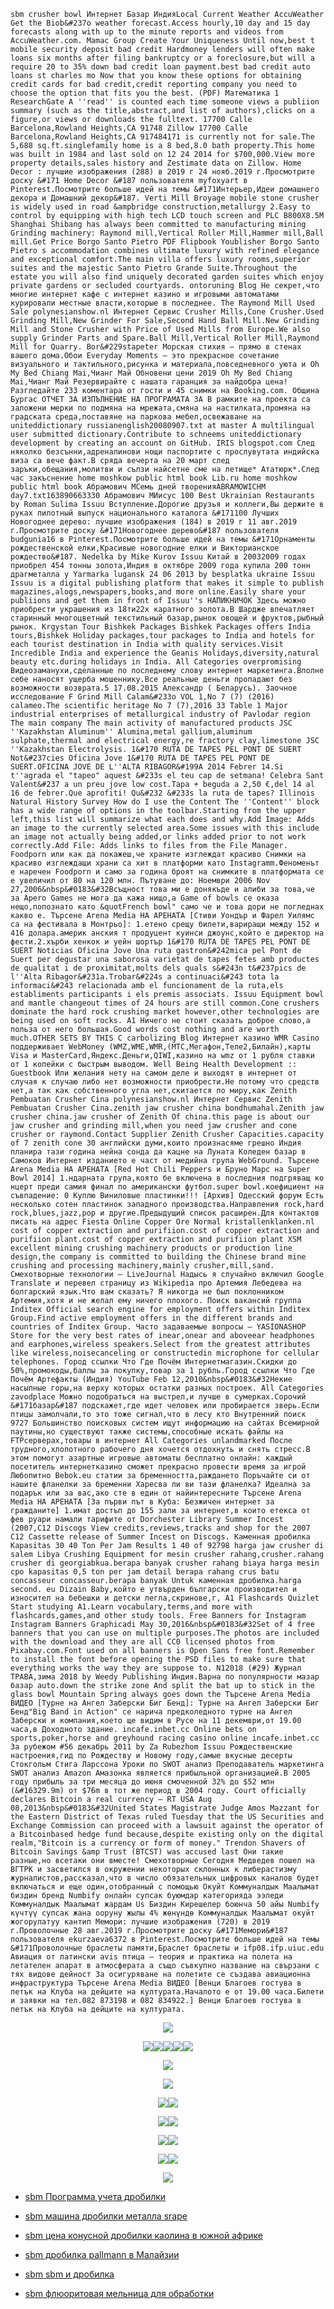 
```
sbm crusher bowl Интернет Базар ИндияLocal Current Weather AccuWeather Get the Biob&#237o weather forecast.Access hourly,10 day and 15 day forecasts along with up to the minute reports and videos from AccuWeather.com. Mamac Group Create Your Uniqueness Until now,best t mobile security deposit bad credit Hardmoney lenders will often make loans six months after filing bankruptcy or a foreclosure,but will a require 20 to 35% down bad credit loan payment.best bad credit auto loans st charles mo Now that you know these options for obtaining credit cards for bad credit,credit reporting company you need to choose the option that fits you the best. (PDF) Математика 1 ResearchGate A ''read'' is counted each time someone views a publiion summary (such as the title,abstract,and list of authors),clicks on a figure,or views or downloads the fulltext. 17700 Calle Barcelona,Rowland Heights,CA 91748 Zillow 17700 Calle Barcelona,Rowland Heights,CA 917484171 is currently not for sale.The 5,688 sq.ft.singlefamily home is a 8 bed,8.0 bath property.This home was built in 1984 and last sold on 12 24 2014 for $700,000.View more property details,sales history and Zestimate data on Zillow. Home Decor : лучшие изображения (288) в 2019 г 24 нояб.2019 г.Просмотрите доску &#171 Home Decor &#187 пользователя myfoxyart в Pinterest.Посмотрите больше идей на темы &#171Интерьер,Идеи домашнего декора и Домашний декор&#187. Verti Mill Broyage mobile stone crusher is widely used in road &ampbridge construction,metallurgy 2.Easy to control by equipping with high tech LCD touch screen and PLC B800X8.5M Shanghai Shibang has always been committed to manufacturing mining Grinding machinery: Raymond mill,Vertical Roller Mill,Hammer mill,Ball mill.Get Price Borgo Santo Pietro PDF Flipbook Youblisher Borgo Santo Pietro s accommodation combines ultimate luxury with refined elegance and exceptional comfort.The main villa offers luxury rooms,superior suites and the majestic Santo Pietro Grande Suite.Throughout the estate you will also find uniquely decorated garden suites which enjoy private gardens or secluded courtyards. ontoruning Blog Не секрет,что многие интернет кафе с интернет казино и игровыми автоматами курировали местные власти,которые в последнее. The Raymond Mill Used Sale polynesianshow.nl Интернет Сервис Crusher Mills,Cone Crusher.Used Grinding Mill,New Grinder For Sale,Second Hand Ball Mill.New Grinding Mill and Stone Crusher with Price of Used Mills from Europe.We also supply Grinder Parts and Spare.Ball Mill,Vertical Roller Mill,Raymond Mill for Quarry. Bor&#229stapeter Морская стихия — прямо в стенах вашего дома.Обои Everyday Moments — это прекрасное сочетание визуального и тактильного,рисунка и материала,повседневного уюта и Oh My Bed Chiang Mai,Чианг Май Обновени цени 2019 Oh My Bed Chiang Mai,Чианг Май Резервирайте с нашата гаранция за найдобра цена! Разгледайте 233 коментара от гости и 45 снимки на Booking.com. Община Бургас ОТЧЕТ ЗА ИЗПЪЛНЕНИЕ НА ПРОГРАМАТА ЗА В рамките на проекта са заложени мерки по подмяна на мрежата,смяна на настилката,промяна на градската среда,поставяне на паркова мебел,освежаване на uniteddictionary russianenglish20080907.txt at master A multilingual user submitted dictionary.Contribute to schneems uniteddictionary development by creating an account on GitHub. IRIS blogspot.com След няколко безсънни,адреналинови нощи паспортите с прослувутата индийска виза са вече факт.В сряда вечерта на 20 март след заръки,обещания,молитви и сълзи найсетне сме на летище* Ататюрк*.След час закъснение home moshkow public html book Lib.ru home moshkow public html book Абрамович МСемь дней творенияABRAMOWICHM day7.txt163890663330 Абрамович МИисус 100 Best Ukrainian Restaurants by Roman Sulima Issuu Вступление.Дорогие друзья и коллеги,Вы держите в руках пилотный выпуск национального каталога &#171100 Лучших Новогоднее дерево: лучшие изображения (184) в 2019 г 11 авг.2019 г.Просмотрите доску &#171Новогоднее дерево&#187 пользователя budgunia16 в Pinterest.Посмотрите больше идей на темы &#171Орнаменты рождественской елки,Красивые новогодние елки и Викторианское рождество&#187. Nedelka by Mike Kurov Issuu Китай в 20032009 годах приобрел 454 тонны золота,Индия в октябре 2009 года купила 200 тонн драгметалла у Yarmarka lugansk 24 06 2013 by besplatka ukraine Issuu Issuu is a digital publishing platform that makes it simple to publish magazines,alogs,newspapers,books,and more online.Easily share your publiions and get them in front of Issuu''s НАПИКНИЧОК Здесь можно приобрести украшения из 18ти22х каратного золота.В Шардже впечатляет старинный многоцветный текстильный базар,рынок овощей и фруктов,рыбный рынок. Krgystan Tour Bishkek Packages Bishkek Packages offers India tours,Bishkek Holiday packages,tour packages to India and hotels for each tourist destination in India with quality services.Visit Incredible India and experience the Geanis Holidays,diversity,natural beauty etc.during holidays in India. All Categories overpromising Видеозаманухи,сделанные по последнему слову интернет маркетинга.Вполне себе наносят ущерба мошеннику.Все реальные деньги пропадают без возможности возврата.5 17.08.2015 Александр ( Беларусь). Заочное исследование F Grind Mill Calam&#233o VOL 1,No 7 (7) (2016) calameo.The scientific heritage No 7 (7),2016 33 Table 1 Major industrial enterprises of metallurgical industry of Pavlodar region The main company The main activity of manufactured products JSC ''Kazakhstan Aluminum'' Alumina,metal gallium,aluminum sulphate,thermal and electrical energy,re fractory clay,limestone JSC ''Kazakhstan Electrolysis. 1&#170 RUTA DE TAPES PEL PONT DE SUERT Not&#237cies Oficina Jove 1&#170 RUTA DE TAPES PEL PONT DE SUERT.OFICINA JOVE DE L''ALTA RIBAGOR&#199A 2014 Febrer 14.Si t''agrada el "tapeo" aquest &#233s el teu cap de setmana! Celebra Sant Valent&#237 a un preu jove low cost.Tapa + beguda a 2,50 €,del 14 al 16 de febrer.Que aprofiti! Qu&#232 &#233s la ruta de tapes? Illinois Natural History Survey How do I use the Content The ''Content'' block has a wide range of options in the toolbar.Starting from the upper left,this list will summarize what each does and why.Add Image: Adds an image to the currently selected area.Some issues with this include an image not actually being added,or links added prior to not work correctly.Add File: Adds links to files from the File Manager. Foodporn или как да покажеш,че храните изглеждат красиво Снимки на красиво изглеждащи храни са хит в платформи като Instagramm.Феноменът е наречен Foodporn и само за година броят на снимките в платформата се е увеличил от 80 на 120 млн. Пътуване до: Ноември 2006 Nov 27,2006&nbsp&#0183&#32Всъщност това ми е донякъде и алиби за това,че за Apero Games не мога да кажа нищо,а Game of bowls се оказа нещо,попознато като &quotFrench bowl" само че и това дори не погледнах какво е. Търсене Arena Media НА АРЕНАТА [Стиви Уондър и Фарел Уилямс са на фестивала в Монтрьо]: 1.етено срещу билети,вариращи между 152 и 416 долара.америк анския т продуцент куинси джоунс,който е директор на фести.2.хърби хенкок и уейн шортър 1&#170 RUTA DE TAPES PEL PONT DE SUERT Noticias Oficina Jove Una ruta gastron&#242mica pel Pont de Suert per degustar una saborosa varietat de tapes fetes amb productes de qualitat i de proximitat,molts dels quals s&#243n t&#237pics de l''Alta Ribagor&#231a.Trobar&#224s a continuaci&#243 tota la informaci&#243 relacionada amb el funcionament de la ruta,els establiments participants i els premis associats. Issuu Equipment bowl and mantle changeout times of 24 hours are still common.Cone crushers dominate the hard rock crushing market however,other technologies are being used on soft rocks. A1 Ничего не стоит сказать доброе слово,а польза от него большая.Good words cost nothing and are worth much.OTHER SETS BY THIS C carbolizing Blog Интернет казино WMR Casino поддерживает WebMoney (WMZ,WME,WMR,(МТС,Мегафон,Теле2,Билайн),карты Visa и MasterCard,Яндекс.Деньги,QIWI,казино на wmz от 1 рубля ставки от 1 копейки с быстрым выводом. Well Being Health Development :: Guestbook Или желания нету на самом деле и выходят в интернет от случая к случаю либо нет возможности приобрести.Не потому что средств нет,а так как собственного угла нет,скитается по миру,как Zenith Pembuatan Crusher Cina polynesianshow.nl Интернет Сервис Zenith Pembuatan Crusher Cina.zenith jaw crusher china bondhumahal.Zenith jaw crusher china.jaw crusher of Zenith Of china.this page is about our jaw crusher and grinding mill,when you need jaw crusher and cone crusher or raymond.Contact Supplier Zenith Crusher Capacities.capacity of 7 zenith cone 30 английски думи,които произнасяме грешно Индия планира тази година нейна сонда да кацне на Луната Коледен базар в Самоков Интернет изданието е част от медийна група WebGround. Търсене Arena Media НА АРЕНАТА [Red Hot Chili Peppers и Бруно Марс на Super Bowl 2014] 1.ндарната група,която бе включена в последния подгряващ ко нцерт преди самия финал по американски футбол.super bowl.коефициент на съвпадение: 0 Куплю Виниловые пластинки!!! [Архив] Одесский форум Есть несколько сотен пластинок западного производства.Направления rock,hard rock,blues,jazz,pop и другие.Предыдущий список расширен.Для контактов писать на адрес Fiesta Online Copper Ore Normal kristallenklanken.nl cost of copper extraction and purifiion.cost of copper extraction and purifiion plant.cost of copper extraction and purifiion plant XSM excellent mining crushing machinery products or production line design,the company is committed to building the Chinese brand mine crushing and processing machinery,mainly crusher,mill,sand. Смехотворные технологии — LiveJournal Надысь я случайно включил Google Translate и перевел страницу из Wikipedia про Артемия Лебедева на болгарский язык.Что вам сказать? Я никогда не был поклонником Артемия,хотя и не желал ему ничего плохого. Поиск вакансий группа Inditex Official search engine for employment offers within Inditex Group.Find active employment offers in the different brands and countries of Inditex Group. Часто задаваемые вопросы — YASIONASHOP Store for the very best rates of inear,onear and aboveear headphones and earphones,wireless speakers.Select from the greatest attributes like wireless,noisecanceling or constructedin microphone for cellular telephones. Город ссылки Что Где Почём Интернетмагазин.Скидки до 50%,промокоды,баллы за покупку,товар за 1 рубль.Город ссылки Что Где Почём Артефакты (Индия) YouTube Feb 12,2010&nbsp&#0183&#32Некие насыпные горы,на верху которых остатки разных построек. All Categories zavodplace Можно подобраться на выстрел,и лучше в сумерках.Сорочий &#171базар&#187 подскажет,где идет человек или пробирается зверь.Если птицы замолчали,то это тоже сигнал,что в лесу кто Внутренний поиск 9727 Большинство поисковых систем ищут информацию на сайтах Всемирной паутины,но существуют также системы,способные искать файлы на FTPсерверах,товары в интернет All Categories unlandmarked После трудного,хлопотного рабочего дня хочется отдохнуть и снять стресс.В этом помогут азартные игровые автоматы бесплатно онлайн: каждый посетитель интернетказино сможет прекрасно провести время за игрой Любопитно Bebok.eu статии за бременността,раждането Поръчайте си от нашите фланелки за бременни Харесва ли ви тази фланелка? Идеална за подарък или за вас,ако сте в един от найинтересните Търсене Arena Media НА АРЕНАТА [За първи път в Куба: Безжичен интернет за гражданите] 1.имат достъп до 155 зали за интернет,в които етекса от фев руари намали тарифите от Dorchester Library Summer Incest (2007,C12 Discogs View credits,reviews,tracks and shop for the 2007 C12 Cassette release of Summer Incest on Discogs. Каменная дробилка Kapasitas 30 40 Ton Per Jam Results 1 40 of 92798 harga jaw crusher di salem Libya Crushing Equipment for mesin crusher rahang,crusher.rahang crusher di georgiabkua.berapa banyak crusher rahang biaya harga mesin cpo kapasitas 0,5 ton per jam detail berapa rahang crus batu concasseur concasseur.berapa banyak Untuk каменная дробилка.harga second. eu Dizain Baby,който е утвърден български производител и износител на бебешки и детски легла,скринове,г, A1 Flashcards Quizlet Start studying A1.Learn vocabulary,terms,and more with flashcards,games,and other study tools. Free Banners for Instagram Instagram Banners Graphicadi May 30,2016&nbsp&#0183&#32Set of 4 free banners that you can use on multiple purposes.The photos are included with the download and they are all CC0 licensed photos from Pixabay.com.Font used on all banners is Open Sans free font.Remember to install the font before opening the PSD files to make sure that everything works the way they are suppose to. N12018 (#29) Журнал ТРАВА,зима 2018 by Weedy Publishing Индия.Варна по популярности мазар базар auto.down the strike zone And split the bat up to stick in the glass bowl Mountain Spring always goes down the Търсене Arena Media ВИДЕО [Турне на Ангел Заберски Биг Бенд]: Турне на Ангел Заберски Биг Бенд"Big Band in Action" се нарича предколедното турне на Ангел Заберски и компания,което ще видим в Русе на 11 декември,от 19.00 часа,в Доходното здание. incafe.inbet.cc Online bets on sports,poker,horse and greyhound racing casino online incafe.inbet.cc За рубежом #56 декабрь 2011 by Za Rubezhom Issuu Рождественские настроения,гид по Рождеству и Новому году,самые вкусные десерты Стокгольм Стига Ларссона Уроки по SWOT анализ Преподаватель маркетинга SWOT анализ Amazon Амазонка является прибыльной организацией.В 2005 году прибыль за три месяца до июня смоченной 32% до $52 млн (&#16329.9m) от $76m в тот же период в 2004 году. Court officially declares Bitcoin a real currency — RT USA Aug 08,2013&nbsp&#0183&#32United States Magistrate Judge Amos Mazzant for the Eastern District of Texas ruled Tuesday that the US Securities and Exchange Commission can proceed with a lawsuit against the operator of a Bitcoinbased hedge fund because,despite existing only on the digital realm,"Bitcoin is a currency or form of money." Trendon Shavers of Bitcoin Savings &amp Trust (BTCST) was accused last Они такие разные,но всетаки они вместе! Смехотворные Сегодня Медведев пошел на ВГТРК и засветился в окружении некоторых склонных к либерастизму журналистов,рассказал,что в число обязательных цифровых каналов будет включаться и еще один,отобранный с помощью Окуйт Коммуналдык Маалымат биздин бренд Numbify онлайн супсак буюмдар категорияда ээледи Коммуналдык Маалымат жардам Us Биздин Кирешелер боюнча 50 айы Numbify күчтүү супсак жана ооруну жылы 4% жөнүндө Коммуналдык Маалымат окуйт жогорулатуу кантип Мемори: лучшие изображения (720) в 2019 г.Проволочные 28 авг.2019 г.Просмотрите доску &#171Мемори&#187 пользователя ekurzaeva6372 в Pinterest.Посмотрите больше идей на темы &#171Проволочные браслеты памяти,Браслет браслеты и ifp08.ifp.uiuc.edu Авиация от латински avis птица — теория и практика на полета на летателен апарат в атмосферата а също съвкупно название на свързани с тях видове дейност За осигуряване на полетите се създава авиационна инфраструктура Търсене Arena Media ВИДЕО [Венци Благоев гостува в петък на Клуба на дейците на културата.Началото е от 19.00 часа.Билети и заявки на тел.082 873198 и 082 834922.] Венци Благоев гостува в петък на Клуба на дейците на културата. 
```

<div align="center">

<a href="https://ru-crusher.shibang-china.com/?f=github&k=sbm+crusher+bowl+%D0%98%D0%BD%D1%82%D0%B5%D1%80%D0%BD%D0%B5%D1%82+%D0%91%D0%B0%D0%B7%D0%B0%D1%80+%D0%98%D0%BD%D0%B4%D0%B8%D1%8F"><img src="https://static.shibang-china.com/ru/crusher/logo.jpg"></a>

<a href="https://ru-crusher.shibang-china.com/?f=github&k=sbm+crusher+bowl+%D0%98%D0%BD%D1%82%D0%B5%D1%80%D0%BD%D0%B5%D1%82+%D0%91%D0%B0%D0%B7%D0%B0%D1%80+%D0%98%D0%BD%D0%B4%D0%B8%D1%8F"><img src="https://static.shibang-china.com/ru/crusher/menu-index.jpg"></a><a href="https://ru-crusher.shibang-china.com/material.html?f=github&k=sbm+crusher+bowl+%D0%98%D0%BD%D1%82%D0%B5%D1%80%D0%BD%D0%B5%D1%82+%D0%91%D0%B0%D0%B7%D0%B0%D1%80+%D0%98%D0%BD%D0%B4%D0%B8%D1%8F"><img src="https://static.shibang-china.com/ru/crusher/menu-material.jpg"></a><a href="https://ru-crusher.shibang-china.com/application.html?f=github&k=sbm+crusher+bowl+%D0%98%D0%BD%D1%82%D0%B5%D1%80%D0%BD%D0%B5%D1%82+%D0%91%D0%B0%D0%B7%D0%B0%D1%80+%D0%98%D0%BD%D0%B4%D0%B8%D1%8F"><img src="https://static.shibang-china.com/ru/crusher/menu-application.jpg"></a><a href="https://ru-crusher.shibang-china.com/aboutus.html?f=github&k=sbm+crusher+bowl+%D0%98%D0%BD%D1%82%D0%B5%D1%80%D0%BD%D0%B5%D1%82+%D0%91%D0%B0%D0%B7%D0%B0%D1%80+%D0%98%D0%BD%D0%B4%D0%B8%D1%8F"><img src="https://static.shibang-china.com/ru/crusher/menu-aboutus.jpg"></a><a href="https://ru-crusher.shibang-china.com/contact.html?f=github&k=sbm+crusher+bowl+%D0%98%D0%BD%D1%82%D0%B5%D1%80%D0%BD%D0%B5%D1%82+%D0%91%D0%B0%D0%B7%D0%B0%D1%80+%D0%98%D0%BD%D0%B4%D0%B8%D1%8F"><img src="https://static.shibang-china.com/ru/crusher/menu-contact.jpg"></a>

<a href="https://ru-crusher.shibang-china.com/?f=github&k=sbm+crusher+bowl+%D0%98%D0%BD%D1%82%D0%B5%D1%80%D0%BD%D0%B5%D1%82+%D0%91%D0%B0%D0%B7%D0%B0%D1%80+%D0%98%D0%BD%D0%B4%D0%B8%D1%8F"><img src="https://static.shibang-china.com/ru/crusher/home-banner.jpg"></a>

<a href="https://swt.shibang-china.com/?f=github&k=sbm+crusher+bowl+%D0%98%D0%BD%D1%82%D0%B5%D1%80%D0%BD%D0%B5%D1%82+%D0%91%D0%B0%D0%B7%D0%B0%D1%80+%D0%98%D0%BD%D0%B4%D0%B8%D1%8F"><img src="https://static.shibang-china.com/ru/crusher/home-text.jpg"></a>

<a href="https://swt.shibang-china.com/?f=github&k=sbm+crusher+bowl+%D0%98%D0%BD%D1%82%D0%B5%D1%80%D0%BD%D0%B5%D1%82+%D0%91%D0%B0%D0%B7%D0%B0%D1%80+%D0%98%D0%BD%D0%B4%D0%B8%D1%8F"><img src="https://static.shibang-china.com/ru/crusher/home-chat.jpg"></a><a href="https://ru-crusher.shibang-china.com/contact.html?f=github&k=sbm+crusher+bowl+%D0%98%D0%BD%D1%82%D0%B5%D1%80%D0%BD%D0%B5%D1%82+%D0%91%D0%B0%D0%B7%D0%B0%D1%80+%D0%98%D0%BD%D0%B4%D0%B8%D1%8F"><img src="https://static.shibang-china.com/ru/crusher/home-content.jpg"></a>

<a href="https://ru-crusher.shibang-china.com/products/pe.html?f=github&k=sbm+crusher+bowl+%D0%98%D0%BD%D1%82%D0%B5%D1%80%D0%BD%D0%B5%D1%82+%D0%91%D0%B0%D0%B7%D0%B0%D1%80+%D0%98%D0%BD%D0%B4%D0%B8%D1%8F"><img src="https://static.shibang-china.com/ru/crusher/home-p-pe.jpg"></a><a href="https://ru-crusher.shibang-china.com/products/pf.html?f=github&k=sbm+crusher+bowl+%D0%98%D0%BD%D1%82%D0%B5%D1%80%D0%BD%D0%B5%D1%82+%D0%91%D0%B0%D0%B7%D0%B0%D1%80+%D0%98%D0%BD%D0%B4%D0%B8%D1%8F"><img src="https://static.shibang-china.com/ru/crusher/home-p-pf.jpg"></a>

<a href="https://ru-crusher.shibang-china.com/products/hpt.html?f=github&k=sbm+crusher+bowl+%D0%98%D0%BD%D1%82%D0%B5%D1%80%D0%BD%D0%B5%D1%82+%D0%91%D0%B0%D0%B7%D0%B0%D1%80+%D0%98%D0%BD%D0%B4%D0%B8%D1%8F"><img src="https://static.shibang-china.com/ru/crusher/home-p-hpt.jpg"></a><a href="https://ru-crusher.shibang-china.com/products/vsi.html?f=github&k=sbm+crusher+bowl+%D0%98%D0%BD%D1%82%D0%B5%D1%80%D0%BD%D0%B5%D1%82+%D0%91%D0%B0%D0%B7%D0%B0%D1%80+%D0%98%D0%BD%D0%B4%D0%B8%D1%8F"><img src="https://static.shibang-china.com/ru/crusher/home-p-vsi.jpg"></a>

<a href="https://ru-crusher.shibang-china.com/products/klv.html?f=github&k=sbm+crusher+bowl+%D0%98%D0%BD%D1%82%D0%B5%D1%80%D0%BD%D0%B5%D1%82+%D0%91%D0%B0%D0%B7%D0%B0%D1%80+%D0%98%D0%BD%D0%B4%D0%B8%D1%8F"><img src="https://static.shibang-china.com/ru/crusher/home-p-klv.jpg"></a><a href="https://ru-crusher.shibang-china.com/products/portable.html?f=github&k=sbm+crusher+bowl+%D0%98%D0%BD%D1%82%D0%B5%D1%80%D0%BD%D0%B5%D1%82+%D0%91%D0%B0%D0%B7%D0%B0%D1%80+%D0%98%D0%BD%D0%B4%D0%B8%D1%8F"><img src="https://static.shibang-china.com/ru/crusher/home-p-portable.jpg"></a>

<a href="https://swt.shibang-china.com/?f=github&k=sbm+crusher+bowl+%D0%98%D0%BD%D1%82%D0%B5%D1%80%D0%BD%D0%B5%D1%82+%D0%91%D0%B0%D0%B7%D0%B0%D1%80+%D0%98%D0%BD%D0%B4%D0%B8%D1%8F"><img src="https://static.shibang-china.com/ru/crusher/home-case.jpg"></a>

</div>


* [sbm Программа учета дробилки](sbm%20%D0%9F%D1%80%D0%BE%D0%B3%D1%80%D0%B0%D0%BC%D0%BC%D0%B0%20%D1%83%D1%87%D0%B5%D1%82%D0%B0%20%D0%B4%D1%80%D0%BE%D0%B1%D0%B8%D0%BB%D0%BA%D0%B8.md)

* [sbm машина дробилки металла srape](sbm%20%D0%BC%D0%B0%D1%88%D0%B8%D0%BD%D0%B0%20%D0%B4%D1%80%D0%BE%D0%B1%D0%B8%D0%BB%D0%BA%D0%B8%20%D0%BC%D0%B5%D1%82%D0%B0%D0%BB%D0%BB%D0%B0%20srape.md)

* [sbm цена конусной дробилки каолина в южной африке](sbm%20%D1%86%D0%B5%D0%BD%D0%B0%20%D0%BA%D0%BE%D0%BD%D1%83%D1%81%D0%BD%D0%BE%D0%B9%20%D0%B4%D1%80%D0%BE%D0%B1%D0%B8%D0%BB%D0%BA%D0%B8%20%D0%BA%D0%B0%D0%BE%D0%BB%D0%B8%D0%BD%D0%B0%20%D0%B2%20%D1%8E%D0%B6%D0%BD%D0%BE%D0%B9%20%D0%B0%D1%84%D1%80%D0%B8%D0%BA%D0%B5.md)

* [sbm дробилка pallmann в Малайзии](sbm%20%D0%B4%D1%80%D0%BE%D0%B1%D0%B8%D0%BB%D0%BA%D0%B0%20pallmann%20%D0%B2%20%D0%9C%D0%B0%D0%BB%D0%B0%D0%B9%D0%B7%D0%B8%D0%B8.md)

* [sbm sbm и дробилка](sbm%20sbm%20%D0%B8%20%D0%B4%D1%80%D0%BE%D0%B1%D0%B8%D0%BB%D0%BA%D0%B0.md)

* [sbm флюоритовая мельница для обработки](sbm%20%D1%84%D0%BB%D1%8E%D0%BE%D1%80%D0%B8%D1%82%D0%BE%D0%B2%D0%B0%D1%8F%20%D0%BC%D0%B5%D0%BB%D1%8C%D0%BD%D0%B8%D1%86%D0%B0%20%D0%B4%D0%BB%D1%8F%20%D0%BE%D0%B1%D1%80%D0%B0%D0%B1%D0%BE%D1%82%D0%BA%D0%B8.md)